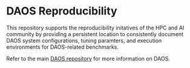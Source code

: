 # DAOS Reproducibility

This repository supports the reproducibility initatives of the HPC and AI community
by providing a persistent location to consistently document DAOS system configurations,
tuning paramters, and execution environments for DAOS-related benchmarks.

Refer to the main [DAOS repository](https://github.com/daos-stack/daos)
for more information on DAOS.
